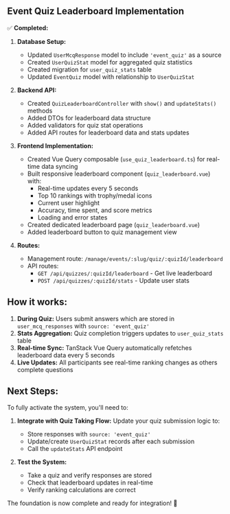 ## Event Quiz Leaderboard Implementation

✅ **Completed:**

1. **Database Setup:**
   - Updated `UserMcqResponse` model to include `'event_quiz'` as a source
   - Created `UserQuizStat` model for aggregated quiz statistics
   - Created migration for `user_quiz_stats` table
   - Updated `EventQuiz` model with relationship to `UserQuizStat`

2. **Backend API:**
   - Created `QuizLeaderboardController` with `show()` and `updateStats()` methods
   - Added DTOs for leaderboard data structure
   - Added validators for quiz stat operations
   - Added API routes for leaderboard data and stats updates

3. **Frontend Implementation:**
   - Created Vue Query composable (`use_quiz_leaderboard.ts`) for real-time data syncing
   - Built responsive leaderboard component (`quiz_leaderboard.vue`) with:
     - Real-time updates every 5 seconds
     - Top 10 rankings with trophy/medal icons
     - Current user highlight
     - Accuracy, time spent, and score metrics
     - Loading and error states
   - Created dedicated leaderboard page (`quiz_leaderboard.vue`)
   - Added leaderboard button to quiz management view

4. **Routes:**
   - Management route: `/manage/events/:slug/quiz/:quizId/leaderboard`
   - API routes: 
     - `GET /api/quizzes/:quizId/leaderboard` - Get live leaderboard
     - `POST /api/quizzes/:quizId/stats` - Update user stats

## How it works:

1. **During Quiz:** Users submit answers which are stored in `user_mcq_responses` with `source: 'event_quiz'`
2. **Stats Aggregation:** Quiz completion triggers updates to `user_quiz_stats` table
3. **Real-time Sync:** TanStack Vue Query automatically refetches leaderboard data every 5 seconds
4. **Live Updates:** All participants see real-time ranking changes as others complete questions

## Next Steps:

To fully activate the system, you'll need to:

1. **Integrate with Quiz Taking Flow:** Update your quiz submission logic to:
   - Store responses with `source: 'event_quiz'` 
   - Update/create `UserQuizStat` records after each submission
   - Call the `updateStats` API endpoint

2. **Test the System:** 
   - Take a quiz and verify responses are stored
   - Check that leaderboard updates in real-time
   - Verify ranking calculations are correct

The foundation is now complete and ready for integration! 🚀
